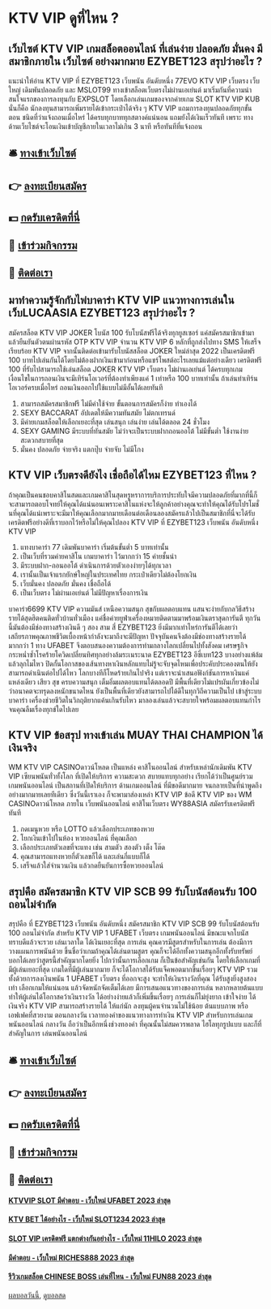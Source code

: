 # KTV VIP ดูที่ไหน ?
## เว็บไซต์ KTV VIP เกมสล็อตออนไลน์ ที่เล่นง่าย ปลอดภัย มั่นคง มีสมาชิกภายใน เว็บไซต์ อย่างมากมาย EZYBET123 สรุปว่าอะไร ?
แนะนำให้อ่าน KTV VIP ที่ EZYBET123 เว็บพนัน อันดับหนึ่ง 77EVO KTV VIP เว็บตรง เว็บใหญ่ เดิมพันปลอดภัย และ MSLOT99 ทางเข้าสล็อตเว็บตรงไม่ผ่านเอเย่นต์
มาเริ่มกันที่ความน่าสนใจแรกของการลงทุนกับ EXPSLOT โดยเลือกเล่นเกมของจากค่ายเกม SLOT KTV VIP KUB นั่นก็คือ นักลงทุนสามารถเพิ่มรายได้เข้ากระเป๋าได้จริง ๆ KTV VIP แถมการลงทุนปลอดภัยทุกขั้นตอน ชนิดที่ว่าแจ้งถอนเมื่อไหร่ ได้ครบทุกบาททุกสตางค์แน่นอน แถมยังได้เงินเร็วทันที เพราะ ทางด้านเว็บไซต์จะโอนเงินเข้าบัญชีภายในเวลาไม่เกิน 3 นาที หรือทันทีที่แจ้งถอน

## 🛎 [ทางเข้าเว็บไซต์](https://bit.ly/3SdLNi2)
## 👉 [ลงทะเบียนสมัคร](https://bit.ly/3SdLNi2)
## 💵 [กดรับเครดิตที่นี่](https://bit.ly/3dyRKHj)
## 👑 [เข้าร่วมกิจกรรม](https://bit.ly/3dyRKHj)
## 📱 [ติดต่อเรา](https://bit.ly/3dyRKHj)

## มาทำความรู้จักกับไพ่บาคาร่า KTV VIP แนวทางการเล่นในเว็บLUCAASIA EZYBET123 สรุปว่าอะไร ?
สมัครสล็อต KTV VIP JOKER โบนัส 100 รับโบนัสฟรีได้จริงทุกยูสเซอร์ แค่สมัครสมาชิกเข้ามาแล้วยืนยันตัวตนผ่านรหัส OTP KTV VIP จำนวน KTV VIP 6 หลักที่ถูกส่งไปทาง SMS ให้เสร็จเรียบร้อย KTV VIP จากนั้นติดต่อเข้ามารับโบนัสสล็อต JOKER ใหม่ล่าสุด 2022 เป็นเครดิตฟรี 100 บาทไปเล่นกันได้โดยไม่ต้องฝากเงินเข้ามาก่อนหรือแชร์โพสต์อะไรเลยแม้แต่อย่างเดียว เครดิตฟรี 100 ที่รับไปสามารถใช้เล่นสล็อต JOKER KTV VIP เว็บตรง ไม่ผ่านเอเย่นต์ ได้ครบทุกเกม เงื่อนไขในการถอนเงินจะมีเทิร์นโอเวอร์ที่ต้องทำเพียงแค่ 1 เท่าหรือ 100 บาทเท่านั้น ถ้าเล่นทำเทิร์นโอเวอร์ครบเมื่อไหร่ ถอนเงินออกไปใช้แบบไม่มีอั้นได้เลยทันที
1. สามารถสมัครสมาชิกฟรี ไม่มีค่าใช้จ่าย ขั้นตอนการสมัครก็ง่าย ทำเองได้
2. SEXY BACCARAT อัปเดตให้มีความทันสมัย ไม่ตกเทรนด์
3. มีค่ายเกมสล็อตให้เลือกเยอะที่สุด เล่นสนุก เล่นง่าย เล่นได้ตลอด 24 ชั่วโมง
4. SEXY GAMING มีระบบที่ทันสมัย ไม่ว่าจะเป็นระบบฝากถอนออโต้ ไม่มีขั้นต่ำ ใช้งานง่าย สะดวกสบายที่สุด
5. มั่นคง ปลอดภัย จ่ายจริง แตกปุ๊บ จ่ายจับ ไม่มีโกง

## KTV VIP เว็บตรงดียังไง เชื่อถือได้ไหม EZYBET123 ที่ไหน ?
ถ้าคุณเป็นคนชอบคาสิโนสดและเกมคาสิโนสุดหรูหราการบริการประทับใจมีความปลอดภัยที่มากที่นี้ก็จะสามารถตอบโจทย์ให้คุณได้แน่นอนเพราะคาสิโนแห่งจะให้ลูกค้าอย่างคุณจะทำให้คุณได้รับโปรโมชั่นที่คุณได้แน่เพราะจะมีมาให้คุณเลือกมากมายเดือนต่อเดือนลองสมัครแล้วไปเป็นสมาชิกที่นี่จะได้รับเครดิตฟรีอย่างดีที่เราบอกไว้หรือไม่ให้คุณไปลอง KTV VIP ที่ EZYBET123 เว็บพนัน อันดับหนึ่ง KTV VIP
1. แทงบาคาร่า 77 เดิมพันบาคาร่า เริ่มต้นขั้นต่ำ 5 บาทเท่านั้น
2. เป็นเว็บที่รวมค่ายคาสิโน เกมบาคาร่า ไว้มากกว่า 15 ค่ายชั้นนำ
3. มีระบบฝาก-ถอนออโต้ ดำเนินการด้วยตัวเองง่ายๆได้ทุกเวลา
4. เรานั้นเป็นเจ้าแรกยักษ์ใหญ่ในประเทศไทย กระเป๋าเดียวไม่ต้องโยกเงิน
5. เว็บมั่นคง ปลอดภัย มั่นคง เชื่อถือได้
6. เป็นเว็บตรง ไม่ผ่านเอเย่นต์ ไม่มีปัญหาเรื่องการเงิน

บาคาร่า6699 KTV VIP ความมันส์ เหนือความสนุก สุขกับผลตอบแทน แสนจะง่ายกับกลวิธีสร้างรายได้สุดฮิตคนติดทั่วบ้านทั่วเมือง แค่ชื่อค่ายยูฟ่าเครื่องหมายติดตามมาพร้อมเงินตราสุดการันตี ทุกวันนี้มันต้องมีช่องทางสร้างเงินดี ๆ สอง สาม สี่ EZYBET123 ยิ่งมีมากเท่าไหร่การันตีได้เลยว่าเสถียรภาพคุณภาพชีวิตเบื้องหน้ากำลังจะมาถึงจะมีปัญหา ปัจจุบันคนจึงต้องมีช่องทางสร้างรายได้มากกว่า 1 ทาง UFABET จึงตอบสนองความต้องการท่ามกลางโลกเปลี่ยนไปทั้งสังคม เศรษฐกิจ กระหน่ำซ้ำโรคร้ายโควิดเปลี่ยนทิศทุกอย่างล้มระเนระนาด EZYBET123 อีซี่เบท123 บางอย่างแพ้ล้มแล้วลุกไมไหว ปิดกั้นโอกาสของเส้นทางหาเงินหลักแทบไม่รู้จะจับจุดไหนเพื่อประคับประคองตนให้ยังสามารถดำเนินต่อไปได้ไหว โลกบางทีก็โหดร้ายเกินไปจริง แต่เราจะนำเสนอฟังก์ชันการหาเงินแค่แหล่งเดียว เสียว สุข ครบความสนุก เต็มอิ่มผลตอบแทนได้ตลอดปี มีพื้นที่เดียวไม่แปรผันเกี่ยวข้องไม่ว่าอนาคตจะทรุดลงหนักขนาดไหน ยังเป็นพื้นที่เดียวยังสามารถไปได้ดีในทุกวิถีความเป็นไป เข้าสู่ระบบ บาคาร่า เครื่องช่วยชีวิตในวิกฤติยากแค้นเกินรับไหว มาลองเล่นแล้วจะสบายใจพร้อมผลตอบแทนกำไรจนคุณลืมเรื่องทุกข์ใดไปเลย

## KTV VIP ข้อสรุป ทางเข้าเล่น MUAY THAI CHAMPION ได้เงินจริง
WM KTV VIP CASINOดาวน์โหลด เป็นแหล่ง คาสิโนออนไลน์ สำหรับเหล่านักเดิมพัน KTV VIP เซียนพนันทั่วทั้งโลก ที่เปิดให้บริการ ความสะดวก สบายแทบทุกอย่าง เรียกได้ว่าเป็นศูนย์รวม เกมพนันออนไลน์ เป็นสถานที่เปิดให้บริการ ด้านเกมออนไลน์ ที่มีขอดีมากมาย จนกลายเป็นที่น่าพูดถึง อย่างมากมายเลยทีเดียว ซึ่งวันนี้เราเอง ก็จะพามาส่องเหล่า KTV VIP ข้อดี KTV VIP ของ WM CASINOดาวน์โหลด ภายใน เว็บพนันออนไลน์ คาสิโนเว็บตรง WY88ASIA สมัครรับเครดิตฟรีทันที
1. กดเมนูหวย หรือ LOTTO แล้วเลือกประเภทของหวย
2. โยกเงินเข้าไปในห้อง หวยออนไลน์ ที่คุณเลือก
3. เลือกประเภทตัวเลขที่จะแทง เช่น สามตัว สองตัว เต็ง โต๊ด
4. คุณสามารถแทงหวยกี่ตัวเลขก็ได้ และเล่นกี่แบบก็ได้
5. เสร็จแล้วใส่จำนวนเงิน แล้วกดยืนยันการซื้อหวยออนไลน์

## สรุปคือ สมัครสมาชิก KTV VIP SCB 99 รับโบนัสต้อนรับ 100 ถอนไม่จำกัด
สรุปคือ ที่ EZYBET123 เว็บพนัน อันดับหนึ่ง สมัครสมาชิก KTV VIP SCB 99 รับโบนัสต้อนรับ 100 ถอนไม่จำกัด สำหรับ KTV VIP 1 UFABET เว็บตรง เกมพนันออนไลน์ มีขณะแจกโบนัส ทราบดีแล้วจะรวย เล่นเวลาใด ได้เงินเยอะที่สุด การเล่น คุณควรมีสูตรสำหรับในการเล่น ต้องมีการวางแผนการพนันด้วย ขึ้นชื่อว่าเกมถ้าคุณได้เล่นตามสูตร คุณก็จะได้อีกทั้งความสนุกอีกทั้งรับทรัพย์ บอกได้เลยว่าสูตรนี้สำคัญมากโดยยิ่ง ไปกว่านั้นการเลือกเกม ก็เป็นข้อสำคัญเช่นกัน โดยให้เลือกเกมที่มีผู้เล่นเยอะที่สุด เกมใดที่มีผู้เล่นมากมาย ก็จะได้โอกาสได้รับแจ็คพอตมากขึ้นเรื่อยๆ KTV VIP รวมทั้งด้วยการลงเงินพนัน 1 UFABET เว็บตรง ที่ออกจะสูง จะทำให้เงินรางวัลที่คุณ ได้รับสูงยิ่งสูงสองเท่า เลือกเกมให้แน่นอน แล้วจัดหนักจัดเต็มได้เลย มีการเสนอแนวทางของการเล่น หลากหลายต้นแบบ ทำให้ผู้เล่นได้โอกาสคว้าเงินรางวัล ได้อย่างง่ายแล้วก็เพิ่มขึ้นเรื่อยๆ การเล่นก็ไม่ยุ่งยาก เข้าใจง่าย ได้เงินจริง KTV VIP สามารถสร้างรายได้ ให้แก่นัก ลงทุนผู้คนจำนวนไม่ใช้น้อย ต้นแบบภาพ หรือเอฟเฟคที่สวยงาม ตอนกลางวัน เวลาทองคำของแนวทางการทำเงิน KTV VIP สำหรับการเล่นเกมพนันออนไลน์ กลางวัน ถือว่าเป็นอีกหนึ่งช่วงทองคำ ที่คุณนั้นไม่สมควรพลาด ไฮโลทุกรูปแบบ และก็ที่สำคัญในการ เล่นพนันออนไลน์

## 🛎 [ทางเข้าเว็บไซต์](https://bit.ly/3SdLNi2)
## 👉 [ลงทะเบียนสมัคร](https://bit.ly/3SdLNi2)
## 💵 [กดรับเครดิตที่นี่](https://bit.ly/3dyRKHj)
## 👑 [เข้าร่วมกิจกรรม](https://bit.ly/3dyRKHj)
## 📱 [ติดต่อเรา](https://bit.ly/3dyRKHj)

#### [KTVVIP SLOT มีคำตอบ - เว็บใหม่ UFABET 2023 ล่าสุด](https://atom.io/themes/ktvvip%20slot%20มีคำตอบ%20-%20เว็บใหม่%20ufabet%202023%20ล่าสุด)
#### [KTV BET ได้อย่างไร - เว็บใหม่ SLOT1234 2023 ล่าสุด](https://atom.io/themes/ktv%20bet%20ได้อย่างไร%20-%20เว็บใหม่%20slot1234%202023%20ล่าสุด)
#### [SLOT VIP เครดิตฟรี แตกต่างกันอย่างไร - เว็บใหม่ 11HILO 2023 ล่าสุด](https://atom.io/themes/slot%20vip%20เครดิตฟรี%20แตกต่างกันอย่างไร%20-%20เว็บใหม่%2011hilo%202023%20ล่าสุด)
#### [มีคำตอบ - เว็บใหม่ RICHES888 2023 ล่าสุด](https://atom.io/themes/มีคำตอบ%20-%20เว็บใหม่%20riches888%202023%20ล่าสุด)
#### [รีวิวเกมสล็อต CHINESE BOSS เล่นที่ไหน - เว็บใหม่ FUN88 2023 ล่าสุด](https://atom.io/themes/รีวิวเกมสล็อต%20chinese%20boss%20เล่นที่ไหน%20-%20เว็บใหม่%20fun88%202023%20ล่าสุด)

[ผลบอลวันนี้](https://siamsport.tv "ผลบอลวันนี้"), [ดูบอลสด](https://siamsport.tv/ดูบอลสด "ดูบอลสด")